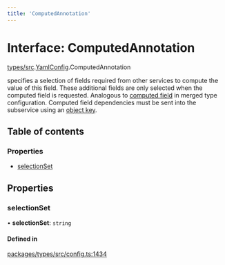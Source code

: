 ```yaml
---
title: 'ComputedAnnotation'
---
```


# Interface: ComputedAnnotation

[types/src](../modules/types_src).[YamlConfig](../modules/types_src.YamlConfig).ComputedAnnotation

specifies a selection of fields required from other services to compute the value of this field.
These additional fields are only selected when the computed field is requested.
Analogous to [computed field](https://www.graphql-tools.com/docs/stitch-type-merging#computed-fields) in merged type configuration.
Computed field dependencies must be sent into the subservice using an [object key](https://www.graphql-tools.com/docs/stitch-directives-sdl#object-keys).

## Table of contents

### Properties

- [selectionSet](types_src.YamlConfig.ComputedAnnotation#selectionset)

## Properties

### selectionSet

• **selectionSet**: `string`

#### Defined in

[packages/types/src/config.ts:1434](https://github.com/Urigo/graphql-mesh/blob/master/packages/types/src/config.ts#L1434)

